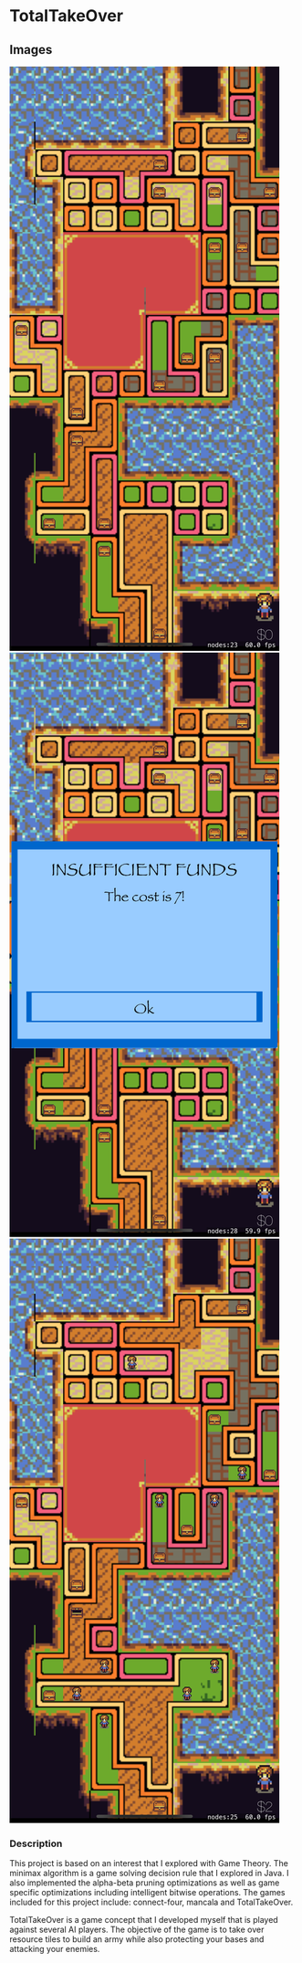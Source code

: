 # TotalTakeOver

## Images
![starting screen](./TotalTakeOver/assets/img1.png?raw=true "Start Screen")
![error screen](./TotalTakeOver/assets/img2.png?raw=true "Invalid Purchase")
![game play](./TotalTakeOver/assets/img3.png?raw=true "Game Play")


### Description
This project is based on an interest that I explored with Game Theory. The minimax algorithm is a game solving decision rule that I explored in Java. I also implemented the alpha-beta pruning optimizations as well as game specific optimizations including intelligent bitwise operations. The games included for this project include: connect-four, mancala and TotalTakeOver.

TotalTakeOver is a game concept that I developed myself that is played against several AI players. The objective of the game is to take over resource tiles to build an army while also protecting your bases and attacking your enemies.
